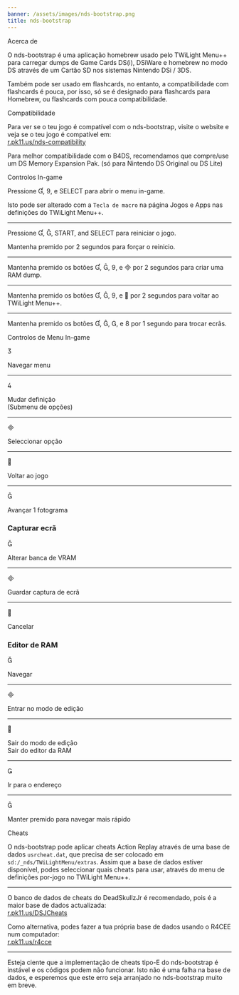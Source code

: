 ```yaml
---
banner: /assets/images/nds-bootstrap.png
title: nds-bootstrap
---
```


<div id="about" class="section-title">Acerca de</div>
<div class="section-body">
    <p>
        O nds-bootstrap é uma aplicação homebrew usado pelo TWiLight Menu++ para carregar dumps de Game Cards DS(i), DSiWare e homebrew no modo DS através de um Cartão SD nos sistemas Nintendo DSi / 3DS.
    </p>
    <p>
        Também pode ser usado em flashcards, no entanto, a compatibilidade com flashcards é pouca, por isso, só se é designado para flashcards para Homebrew, ou flashcards com pouca compatibilidade.
    </p>
</div>

<div id="compatibility" class="section-title">Compatibilidade</div>
<div class="section-body">
    <p>
        Para ver se o teu jogo é compatível com o nds-bootstrap, visite o website e veja se o teu jogo é compatível em:<br><a href="https://r.pk11.us/nds-compatibility">r.pk11.us/nds-compatibility</a>
    </p>
    <p>
        Para melhor compatibilidade com o B4DS, recomendamos que compre/use um DS Memory Expansion Pak. (só para Nintendo DS Original ou DS Lite)
    </p>
</div>

<div id="controls" class="section-title">Controlos In-game</div>
<div class="section-body">
    <p>
        Pressione &#xE004;, &#xE07A;, e SELECT para abrir o menu in-game.
    </p>
    <p>
        Isto pode ser alterado com a <code>Tecla de macro</code> na página Jogos e Apps nas definições do TWiLight Menu++.
    </p>
    <hr>
    <p>
        Pressione &#xE004;, &#xE005;, START, and SELECT para reiniciar o jogo.
    </p>
    <p>
        Mantenha premido por 2 segundos para forçar o reinicio.
    </p>
    <hr>
    <p>
        Mantenha premido os botões &#xE004;, &#xE005;, &#xE07A;, e &#xE000; por 2 segundos para criar uma RAM dump.
    </p>
    <hr>
    <p>
        Mantenha premido os botões &#xE004;, &#xE005;, &#xE07A;, e &#xE001; por 2 segundos para voltar ao TWiLight Menu++.
    </p>
    <hr>
    <p>
        Mantenha premido os botões &#xE004;, &#xE005;, &#xE002;, e &#xE079; por 1 segundo para trocar ecrãs.
    </p>
</div>

<div id="menu-controls" class="section-title">Controlos de Menu In-game</div>
<div class="section-body">
    <div class="button-action-group">
        <p class="button-action button">&#xE07D;</p>
        <p class="button-action-text">Navegar menu</p>
    </div>
    <hr>
    <div class="button-action-group">
        <p class="button-action button">&#xE07E;</p>
        <p class="button-action-text">Mudar definição<br>(Submenu de opções)</p>
    </div>
    <hr>
    <div class="button-action-group">
        <p class="button-action button">&#xE000;</p>
        <p class="button-action-text">Seleccionar opção</p>
    </div>
    <hr>
    <div class="button-action-group">
        <p class="button-action button">&#xE001;</p>
        <p class="button-action-text">Voltar ao jogo</p>
    </div>
    <hr>
    <div class="button-action-group">
        <p class="button-action button">&#xE005;</p>
        <p class="button-action-text">Avançar 1 fotograma</p>
    </div>
    <h3>Capturar ecrã</h3>
    <div class="button-action-group">
        <p class="button-action button">&#xE006;</p>
        <p class="button-action-text">Alterar banca de VRAM</p>
    </div>
    <hr>
    <div class="button-action-group">
        <p class="button-action button">&#xE000;</p>
        <p class="button-action-text">Guardar captura de ecrã</p>
    </div>
    <hr>
    <div class="button-action-group">
        <p class="button-action button">&#xE001;</p>
        <p class="button-action-text">Cancelar</p>
    </div>
    <h3>Editor de RAM</h3>
    <div class="button-action-group">
        <p class="button-action button">&#xE006;</p>
        <p class="button-action-text">Navegar</p>
    </div>
    <hr>
    <div class="button-action-group">
        <p class="button-action button">&#xE000;</p>
        <p class="button-action-text">Entrar no modo de edição</p>
    </div>
    <hr>
    <div class="button-action-group">
        <p class="button-action button">&#xE001;</p>
        <p class="button-action-text">Sair do modo de edição<br>Sair do editor da RAM</p>
    </div>
    <hr>
    <div class="button-action-group">
        <p class="button-action button">&#xE003;</p>
        <p class="button-action-text">Ir para o endereço</p>
    </div>
    <hr>
    <div class="button-action-group">
        <p class="button-action button">&#xE005;</p>
        <p class="button-action-text">Manter premido para navegar mais rápido</p>
    </div>
</div>

<div id="cheats" class="section-title">Cheats</div>
<div class="section-body">
    <p>
        O nds-bootstrap pode aplicar cheats Action Replay através de uma base de dados <code>usrcheat.dat</code>, que precisa de ser colocado em <code>sd:/_nds/TWiLightMenu/extras</code>. Assim que a base de dados estiver disponível, podes seleccionar quais cheats para usar, através do menu de definições por-jogo no TWiLight Menu++.
    </p>
    <hr>
    <p>
        O banco de dados de cheats do DeadSkullzJr é recomendado, pois é a maior base de dados actualizada:<br><a href="https://r.pk11.us/DSJCheats">r.pk11.us/DSJCheats</a>
    </p>
    <p>
        Como alternativa, podes fazer a tua própria base de dados usando o R4CEE num computador:<br><a href="https://r.pk11.us/r4cce">r.pk11.us/r4cce</a>
    </p>
    <hr>
    <p>
        Esteja ciente que a implementação de cheats tipo-E do nds-bootstrap é instável e os códigos podem não funcionar. Isto não é uma falha na base de dados, e esperemos que este erro seja arranjado no nds-bootstrap muito em breve.
    </p>
</div>
